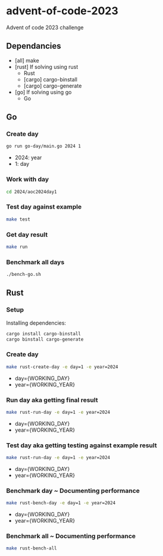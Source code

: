 # advent-of-code-2023
Advent of code 2023 challenge

## Dependancies
- [all] make
- [rust] If solving using rust
  - Rust
  - [cargo] cargo-binstall
  - [cargo] cargo-generate
- [go] If solving using go
  - Go

## Go
### Create day
```bash
go run go-day/main.go 2024 1
```
- 2024: year
- 1: day
### Work with day
```bash
cd 2024/aoc2024day1
```
### Test day against example
```bash
make test
```
### Get day result
```bash
make run
```
### Benchmark all days
```bash
./bench-go.sh
```

## Rust
### Setup
Installing dependencies:
```bash
cargo install cargo-binstall
cargo binstall cargo-generate
```
### Create day
```bash
make rust-create-day -e day=1 -e year=2024
```
* day={WORKING_DAY}
* year={WORKING_YEAR}

### Run day aka getting final result
```bash
make rust-run-day -e day=1 -e year=2024
```
* day={WORKING_DAY}
* year={WORKING_YEAR}

### Test day aka getting testing against example result
```bash
make rust-run-day -e day=1 -e year=2024
```
* day={WORKING_DAY}
* year={WORKING_YEAR}

### Benchmark day ~ Documenting performance
```bash
make rust-bench-day -e day=1 -e year=2024
```
* day={WORKING_DAY}
* year={WORKING_YEAR}

### Benchmark all ~ Documenting performance
```bash
make rust-bench-all
```
